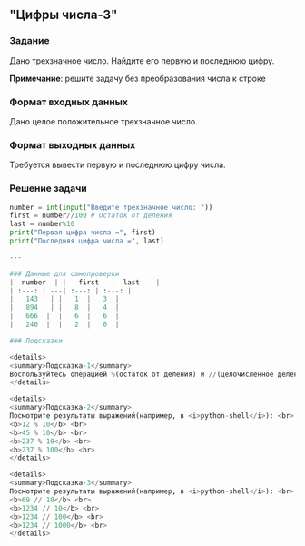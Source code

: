 ## "Цифры числа-3"

### Задание

Дано трехзначное число. Найдите его первую и последнюю цифру.

**Примечание**: решите задачу без преобразования числа к строке

### Формат входных данных

Дано целое положительное трехзначное число.

### Формат выходных данных

Требуется вывести первую и последнюю цифру числа.

### Решение задачи

```python
number = int(input("Введите трехзначное число: "))
first = number//100 # Остаток от деления
last = number%10
print("Первая цифра числа =", first)
print("Последняя цифра числа =", last)

---

### Данные для самопроверки
|  number  | |   first   |  last    |
| :---: | ---| :---: | :---: | 
|   143   | |   1  |   3  |
|   894   | |   8  |   4  |
|   666  |  |   6  |   6  |
|   240  |  |   2  |   0  |

### Подсказки

<details>
<summary>Подсказка-1</summary>
Воспользуйтесь операцией %(остаток от деления) и //(целочисленное деление)
</details>

<details>
<summary>Подсказка-2</summary>
Посмотрите результаты выражений(например, в <i>python-shell</i>): <br> 
<b>12 % 10</b> <br>
<b>45 % 10</b> <br>
<b>237 % 10</b> <br>
<b>237 % 100</b> <br>
</details>

<details>
<summary>Подсказка-3</summary>
Посмотрите результаты выражений(например, в <i>python-shell</i>): <br> 
<b>69 // 10</b> <br>
<b>1234 // 10</b> <br>
<b>1234 // 100</b> <br>
<b>1234 // 1000</b> <br>
</details>

